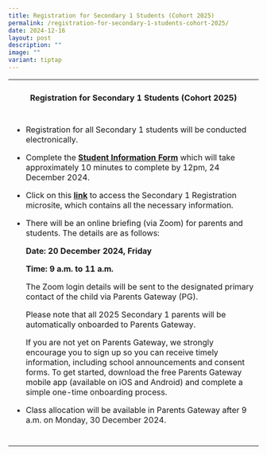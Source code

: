 ```yaml
---
title: Registration for Secondary 1 Students (Cohort 2025)
permalink: /registration-for-secondary-1-students-cohort-2025/
date: 2024-12-16
layout: post
description: ""
image: ""
variant: tiptap
---
```

<table style="minWidth: 25px">
<colgroup>
<col>
</colgroup>
<tbody>
<tr>
<th rowspan="1" colspan="1">
<h4><strong>Registration for Secondary 1 Students (Cohort 2025)</strong></h4>
</th>
</tr>
<tr>
<td rowspan="1" colspan="1">
<ul data-tight="true" class="tight">
<li>
<p>Registration for all Secondary 1 students will be conducted electronically.</p>
</li>
<li>
<p>Complete the <strong><a href="go.gov.sg/stgss2025sec1" rel="noopener nofollow" target="_blank">Student Information Form</a></strong> which
will take approximately 10 minutes to complete by 12pm, 24 December 2024.</p>
</li>
<li>
<p>Click on this <strong><a href="go.gov.sg/sgsssec1registration2025" rel="noopener nofollow" target="_blank">link</a></strong> to
access the Secondary 1 Registration microsite, which contains all the necessary
information.</p>
</li>
<li>
<p>There will be an online briefing (via Zoom) for parents and students.
The details are as follows:</p>
<p><strong>Date: 20 December 2024, Friday</strong>
</p>
<p><strong>Time: 9 a.m. to 11 a.m.</strong>
</p>
<p>The Zoom login details will be sent to the designated primary contact
of the child via Parents Gateway (PG).</p>
<p>Please note that all 2025 Secondary 1 parents will be automatically onboarded
to Parents Gateway.</p>
<p>If you are not yet on Parents Gateway, we strongly encourage you to sign
up so you can receive timely information, including school announcements
and consent forms. To get started, download the free Parents Gateway mobile
app (available on iOS and Android) and complete a simple one-time onboarding
process.</p>
</li>
<li>
<p>Class allocation will be available in Parents Gateway after 9 a.m. on
Monday, 30 December 2024.</p>
</li>
</ul>
</td>
</tr>
<tr>
<td rowspan="1" colspan="1">
<p></p>
</td>
</tr>
</tbody>
</table>
<p></p>
<p></p>